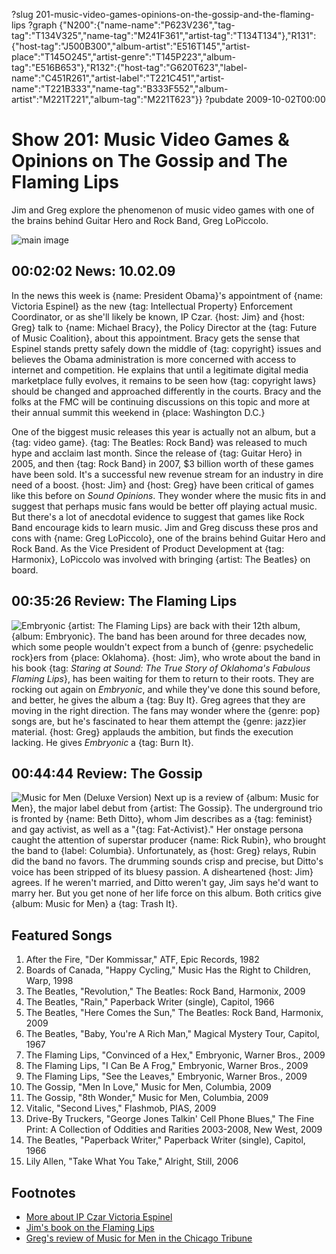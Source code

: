 ?slug 201-music-video-games-opinions-on-the-gossip-and-the-flaming-lips
?graph {"N200":{"name-name":"P623V236","tag-tag":"T134V325","name-tag":"M241F361","artist-tag":"T134T134"},"R131":{"host-tag":"J500B300","album-artist":"E516T145","artist-place":"T145O245","artist-genre":"T145P223","album-tag":"E516B653"},"R132":{"host-tag":"G620T623","label-name":"C451R261","artist-label":"T221C451","artist-name":"T221B333","name-tag":"B333F552","album-artist":"M221T221","album-tag":"M221T623"}}
?pubdate 2009-10-02T00:00

# Show 201: Music Video Games & Opinions on The Gossip and The Flaming Lips
Jim and Greg explore the phenomenon of music video games with one of the brains behind Guitar Hero and Rock Band, Greg LoPiccolo.

![main image](http://static.soundopinions.org/images/2009/rockband2.jpg)

## 00:02:02 News: 10.02.09
In the news this week is {name: President Obama}'s appointment of {name: Victoria Espinel} as the new {tag: Intellectual Property} Enforcement Coordinator, or as she'll likely be known, IP Czar. {host: Jim} and {host: Greg} talk to {name: Michael Bracy}, the Policy Director at the {tag: Future of Music Coalition}, about this appointment. Bracy gets the sense that Espinel stands pretty safely down the middle of {tag: copyright} issues and believes the Obama administration is more concerned with access to internet and competition. He explains that until a legitimate digital media marketplace fully evolves, it remains to be seen how {tag: copyright laws} should be changed and approached differently in the courts. Bracy and the folks at the FMC will be continuing discussions on this topic and more at their annual summit this weekend in {place: Washington D.C.}

One of the biggest music releases this year is actually not an album, but a {tag: video game}. {tag: The Beatles: Rock Band} was released to much hype and acclaim last month. Since the release of {tag: Guitar Hero} in 2005, and then {tag: Rock Band} in 2007, $3 billion worth of these games have been sold. It's a successful new revenue stream for an industry in dire need of a boost. {host: Jim} and {host: Greg} have been critical of games like this before on *Sound Opinions*. They wonder where the music fits in and suggest that perhaps music fans would be better off playing actual music. But there's a lot of anecdotal evidence to suggest that games like Rock Band encourage kids to learn music. Jim and Greg discuss these pros and cons with {name: Greg LoPiccolo}, one of the brains behind Guitar Hero and Rock Band. As the Vice President of Product Development at {tag: Harmonix}, LoPiccolo was involved with bringing {artist: The Beatles} on board.

## 00:35:26 Review: The Flaming Lips
![Embryonic](http://is5.mzstatic.com/image/thumb/Music122/v4/fc/00/15/fc001595-5919-395e-072a-9a3fbcbfe005/source/600x600bb.jpg "156604/1193585815")
{artist: The Flaming Lips} are back with their 12th album, {album: Embryonic}. The band has been around for three decades now, which some people wouldn't expect from a bunch of {genre: psychedelic rock}ers from {place: Oklahoma}. {host: Jim}, who wrote about the band in his book {tag: *Staring at Sound: The True Story of Oklahoma's Fabulous Flaming Lips*}, has been waiting for them to return to their roots. They are rocking out again on *Embryonic*, and while they've done this sound before, and better, he gives the album a {tag: Buy It}. Greg agrees that they are moving in the right direction. The fans may wonder where the {genre: pop} songs are, but he's fascinated to hear them attempt the {genre: jazz}ier material. {host: Greg} applauds the ambition, but finds the execution lacking. He gives *Embryonic* a {tag: Burn It}.

## 00:44:44 Review: The Gossip
![Music for Men (Deluxe Version)](http://is5.mzstatic.com/image/thumb/Music/v4/4e/f5/7c/4ef57cd2-da14-cca9-3373-1ca1b37c99bb/source/600x600bb.jpg "2819434/319731886")
Next up is a review of {album: Music for Men}, the major label debut from {artist: The Gossip}. The underground trio is fronted by {name: Beth Ditto}, whom Jim describes as a {tag: feminist} and gay activist, as well as a "{tag: Fat-Activist}." Her onstage persona caught the attention of superstar producer {name: Rick Rubin}, who brought the band to {label: Columbia}. Unfortunately, as {host: Greg} relays, Rubin did the band no favors. The drumming sounds crisp and precise, but Ditto's voice has been stripped of its bluesy passion. A disheartened {host: Jim} agrees. If he weren't married, and Ditto weren't gay, Jim says he'd want to marry her. But you get none of her life force on this album. Both critics give {album: Music for Men} a {tag: Trash It}.

## Featured Songs
1. After the Fire, "Der Kommissar," ATF, Epic Records, 1982
2. Boards of Canada, "Happy Cycling," Music Has the Right to Children, Warp, 1998
3. The Beatles, "Revolution," The Beatles: Rock Band, Harmonix, 2009
4. The Beatles, "Rain," Paperback Writer (single), Capitol, 1966
5. The Beatles, "Here Comes the Sun," The Beatles: Rock Band, Harmonix, 2009
6. The Beatles, "Baby, You're A Rich Man," Magical Mystery Tour, Capitol, 1967
7. The Flaming Lips, "Convinced of a Hex," Embryonic, Warner Bros., 2009
8. The Flaming Lips, "I Can Be A Frog," Embryonic, Warner Bros., 2009
9. The Flaming Lips, "See the Leaves," Embryonic, Warner Bros., 2009
10. The Gossip, "Men In Love," Music for Men, Columbia, 2009
11. The Gossip, "8th Wonder," Music for Men, Columbia, 2009
12. Vitalic, "Second Lives," Flashmob, PIAS, 2009
13. Drive-By Truckers, "George Jones Talkin' Cell Phone Blues," The Fine Print: A Collection of Oddities and Rarities 2003-2008, New West, 2009
14. The Beatles, "Paperback Writer," Paperback Writer (single), Capitol, 1966
15. Lily Allen, "Take What You Take," Alright, Still, 2006

## Footnotes
- [More about IP Czar Victoria Espinel](http://variety.com/2009/digital/news/espinel-named-intellectual-property-czar-1118009199/)
- [Jim's book on the Flaming Lips](http://www.jimdero.com/LipsOpen.htm)
- [Greg's review of Music for Men in the Chicago Tribune](http://leisureblogs.chicagotribune.com/turn_it_up/2009/10/album-review-gossip-music-for-men.html)
